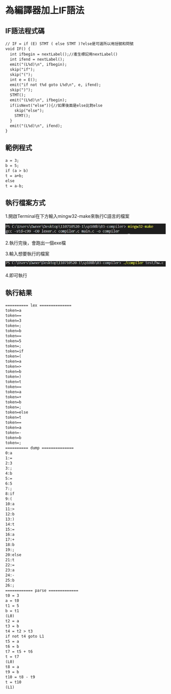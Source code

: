 # 為編譯器加上IF語法

## IF語法程式碼
```
// IF = if (E) STMT ( else STMT )?else是可選所以用括號和問號
void IF() {
  int ifbegin = nextLabel();//產生標記用nextLabel()
  int ifend = nextLabel();
  emit("(L%d)\n", ifbegin);
  skip("if");
  skip("(");
  int e = E();
  emit("if not t%d goto L%d\n", e, ifend);
  skip(")");
  STMT();
  emit("(L%d)\n", ifbegin);
  if(isNext("else")){//如果後面是else比對else
    skip("else");
    STMT();
  }
  emit("(L%d)\n", ifend);
}
```
## 範例程式
```
a = 3;
b = 5;
if (a > b)
t = a+b;
else
t = a-b;
```
## 執行檔案方式
1.開啟Terminal在下方輸入mingw32-make來執行C語言的檔案

![image](https://github.com/syuan0327/sp108b/blob/master/03-compiler/23.JPG)

2.執行完後，會跑出一個exe檔

3.輸入想要執行的檔案

![image](https://github.com/syuan0327/sp108b/blob/master/03-compiler/34.JPG)

4.即可執行

## 執行結果
```
========== lex ==============
token=a
token==
token=3
token=;
token=b
token==
token=5
token=;
token=if
token=(
token=a
token=>
token=b
token=)
token=t
token==
token=a
token=+
token=b
token=;
token=else
token=t
token==
token=a
token=-
token=b
token=;
========== dump ==============
0:a
1:=
2:3
3:;
4:b
5:=
6:5
7:;
8:if
9:(
10:a
11:>
12:b
13:)
14:t
15:=
16:a
17:+
18:b
19:;
20:else
21:t
22:=
23:a
24:-
25:b
26:;
============ parse =============
t0 = 3
a = t0
t1 = 5
b = t1
(L0)
t2 = a
t3 = b
t4 = t2 > t3
if not t4 goto L1
t5 = a
t6 = b
t7 = t5 + t6
t = t7
(L0)
t8 = a
t9 = b
t10 = t8 - t9
t = t10
(L1)
```

